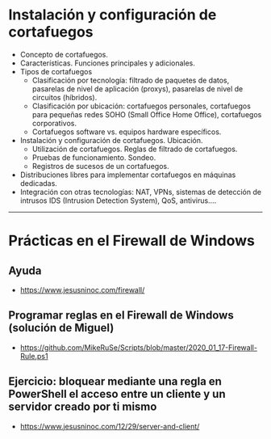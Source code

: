 # Instalación y configuración de cortafuegos
- Concepto de cortafuegos.
- Características. Funciones principales y adicionales.
- Tipos de cortafuegos
  - Clasificación por tecnología: filtrado de paquetes de datos, pasarelas de nivel de aplicación (proxys), pasarelas de nivel de circuitos (híbridos).
  - Clasificación por ubicación: cortafuegos personales, cortafuegos para pequeñas redes SOHO (Small Office Home Office), cortafuegos corporativos.
  - Cortafuegos software vs. equipos hardware específicos.
- Instalación y configuración de cortafuegos. Ubicación.
  - Utilización de cortafuegos. Reglas de filtrado de cortafuegos.
  - Pruebas de funcionamiento. Sondeo.
  - Registros de sucesos de un cortafuegos.
- Distribuciones libres para implementar cortafuegos en máquinas dedicadas.
- Integración con otras tecnologías: NAT, VPNs, sistemas de detección de intrusos IDS (Intrusion Detection System), QoS, antivirus…. 

----------------

# Prácticas en el Firewall de Windows

## Ayuda
* https://www.jesusninoc.com/firewall/

## Programar reglas en el Firewall de Windows (solución de Miguel)
* https://github.com/MikeRuSe/Scripts/blob/master/2020_01_17-Firewall-Rule.ps1

## Ejercicio: bloquear mediante una regla en PowerShell el acceso entre un cliente y un servidor creado por ti mismo
* https://www.jesusninoc.com/12/29/server-and-client/
